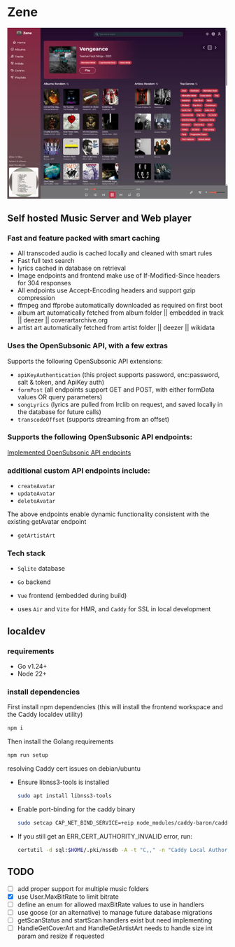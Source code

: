 # Zene
![Zene screenshot](./docs/assets/zene-home.webp)

## Self hosted Music Server and Web player
### Fast and feature packed with smart caching
- All transcoded audio is cached locally and cleaned with smart rules
- Fast full text search
- lyrics cached in database on retrieval
- Image endpoints and frontend make use of If-Modified-Since headers for 304 responses
- All endpoints use Accept-Encoding headers and support gzip compression
- ffmpeg and ffprobe automatically downloaded as required on first boot
- album art automatically fetched from album folder || embedded in track || deezer || coverartarchive.org
- artist art automatically fetched from artist folder || deezer || wikidata

### Uses the OpenSubsonic API, with a few extras
Supports the following OpenSubsonic API extensions:
- `apiKeyAuthentication` (this project supports password, enc:password, salt & token, and ApiKey auth)
- `formPost` (all endpoints support GET and POST, with either formData values OR query parameters)
- `songLyrics` (lyrics are pulled from lrclib on request, and saved locally in the database for future calls)
- `transcodeOffset` (supports streaming from an offset)

### Supports the following OpenSubsonic API endpoints:

[Implemented OpenSubsonic API endpoints](./docs/implemented-opensubsonic-endpoints.md)

### additional custom API endpoints include:
- `createAvatar`
- `updateAvatar`
- `deleteAvatar`

The above endpoints enable dynamic functionality consistent with the existing getAvatar endpoint
- `getArtistArt`

### Tech stack
- `Sqlite` database
- `Go` backend
- `Vue` frontend (embedded during build)

- uses `Air` and `Vite` for HMR, and `Caddy` for SSL in local development

## localdev
### requirements
- Go v1.24+
- Node 22+

### install dependencies
First install npm dependencies (this will install the frontend workspace and the Caddy localdev utility)
```bash
npm i
```
Then install the Golang requirements
```bash
npm run setup
```

resolving Caddy cert issues on debian/ubuntu
- Ensure libnss3-tools is installed
  ```bash
  sudo apt install libnss3-tools
  ```
- Enable port-binding for the caddy binary
  ```bash
  sudo setcap CAP_NET_BIND_SERVICE=+eip node_modules/caddy-baron/caddy
  ```
- If you still get an ERR_CERT_AUTHORITY_INVALID error, run:
  ```bash
  certutil -d sql:$HOME/.pki/nssdb -A -t "C,," -n "Caddy Local Authority" -i ~/.local/share/caddy/pki/authorities/local/root.crt
  ```

## TODO
- [ ] add proper support for multiple music folders
- [x] use User.MaxBitRate to limit bitrate
- [ ] define an enum for allowed maxBitRate values to use in handlers
- [ ] use goose (or an alternative) to manage future database migrations
- [ ] getScanStatus and startScan handlers exist but need implementing
- [ ] HandleGetCoverArt and HandleGetArtistArt needs to handle size int param and resize if requested
